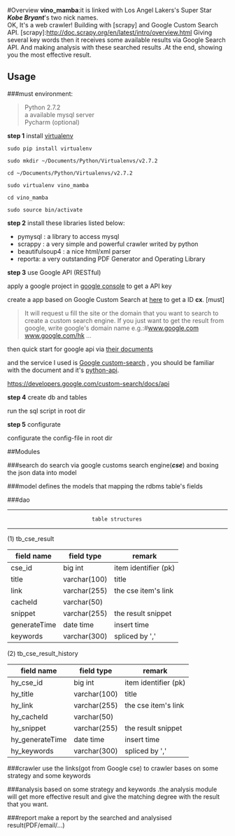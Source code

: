 #Overview
**vino_mamba**:it is linked with Los Angel Lakers's Super Star ***Kobe Bryant***'s two nick names.<br />
OK, It's a web crawler! Building with [scrapy] and Google Custom Search API.
[scrapy]:http://doc.scrapy.org/en/latest/intro/overview.html
Giving several key words then it receives some available results via Google Search API. And making analysis with these searched results .At the end, showing you the most effective result.

## Usage

###must environment:<br />
> Python 2.7.2 <br />
> a available mysql server<br />
> Pycharm (optional)

**step 1**  install [virtualenv] 

[virtualenv]:http://www.virtualenv.org/en/latest/ 

```
sudo pip install virtualenv
```

```
sudo mkdir ~/Documents/Python/Virtualenvs/v2.7.2
```

```
cd ~/Documents/Python/Virtualenvs/v2.7.2
```

```
sudo virtualenv vino_mamba
```

```
cd vino_mamba
```

```
sudo source bin/activate
```


**step 2** install these libraries listed below:

* pymysql	: a library to access mysql
* scrappy	: a very simple and powerful crawler writed by python
* beautifulsoup4 : a nice html/xml parser 
* reporta: a very outstanding PDF Generator and Operating Library


**step 3** use Google API (RESTful)

apply a google project in [google console] to get a API key

[google console]:https://developers.google.com/api-client-library/python/reference/supported_apis
create a app based on Google Custom Search at [here] to get a ID **cx**. [must]

> It will request u fill the site or the domain that you want to search to create a custom search engine. If you just want to get the result from google, write google's domain name e.g.:#www.google.com www.google.com/hk …

[root domain]:https://zh.wikipedia.org/wiki/%E6%A0%B9%E5%9F%9F%E5%90%8D%E6%9C%8D%E5%8B%99%E5%99%A8
[here]:https://www.google.com/cse/manage/create


then quick start for google api via [their documents]

[their documents]:https://developers.google.com/api-client-library/python/start/get_started#auth

and the service I used is [Google custom-search] , you should be familiar with the document and it's [python-api].

[Google custom-search]:https://developers.google.com/custom-search/v1/using_rest
[python-api]:https://google-api-client-libraries.appspot.com/documentation/customsearch/v1/python/latest/


https://developers.google.com/custom-search/docs/api


**step 4** create db and tables

run the sql script in root dir

**step 5** configurate

configurate the config-file in root dir

##Modules

###search
do search via google customs search engine(***cse***) and boxing the json data into model

###model
defines the models that mapping the rdbms table's fields

###dao

-----------

                               table structures

-----------

(1) tb_cse_result

field name   | field type    | remark
------------ | ------------- | ------------
cse_id       | big int       | item identifier (pk)
title        | varchar(100)  | title
link         | varchar(255)  | the cse item's link
cacheId      | varchar(50)   | 
snippet      | varchar(255)  | the result snippet
generateTime | date time     | insert time
keywords     | varchar(300)  | spliced by ','

(2) tb_cse_result_history

field name   | field type    | remark
------------ | ------------- | ------------
hy_cse_id       | big int       | item identifier (pk)
hy_title        | varchar(100)  | title
hy_link         | varchar(255)  | the cse item's link
hy_cacheId      | varchar(50)   | 
hy_snippet      | varchar(255)  | the result snippet
hy_generateTime | date time     | insert time
hy_keywords     | varchar(300)  | spliced by ','


###crawler
use the links(got from Google cse) to crawler bases on some strategy and some keywords 

###analysis
based on some strategy and keywords .the analysis module will get more effective result and give the matching degree with the result that you want.

###report
make a report by the searched and analysised result(PDF/email/...)

